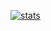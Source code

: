 [![stats](https://github-readme-stats.vercel.app/api?username=anuraghazra)](https://github.com/anuraghazra/github-readme-stats)
